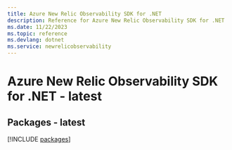 ```yaml
---
title: Azure New Relic Observability SDK for .NET
description: Reference for Azure New Relic Observability SDK for .NET
ms.date: 11/22/2023
ms.topic: reference
ms.devlang: dotnet
ms.service: newrelicobservability
---
```

# Azure New Relic Observability SDK for .NET - latest
## Packages - latest
[!INCLUDE [packages](new-relic-observability-index.md)]